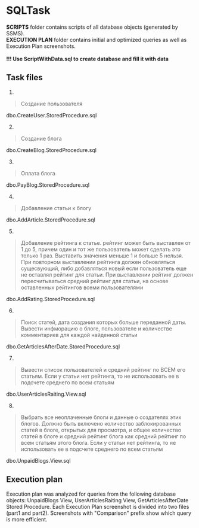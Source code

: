 # SQLTask
**SCRIPTS** folder contains scripts of all database objects (generated by SSMS). <br/>
**EXECUTION PLAN** folder contains initial and optimized queries as well as Execution Plan screenshots. <br/><br/>
**!!! Use ScriptWithData.sql to create database and fill it with data**
## Task files

1.
>Создание пользователя


dbo.CreateUser.StoredProcedure.sql

2.

>Создание блога


dbo.CreateBlog.StoredProcedure.sql

3.

>Оплата блога


dbo.PayBlog.StoredProcedure.sql

4.

>Добавление статьи к блогу


dbo.AddArticle.StoredProcedure.sql

5.

>Добавление рейтинга к статье. рейтинг может быть выставлен от 1 до 5, причем один и тот же пользователь может сделать это только 1 раз. Выставить значения меньше 1 и больше 5 нельзя. При повторном выставлении рейтинга должен обновляться сущесвующий, либо добавляться новый если пользователь еще не оставлял рейтинг для статьи. При выставлении рейтинг должен пересчитываться средний рейтинг для статьи, на основе оставленных рейтингов всеми пользователями


dbo.AddRating.StoredProcedure.sql

6.

>Поиск статей, дата создания которых больше переданной даты. Вывести инфморацию о блоге, пользователе и количестве комментариев для каждой найденной статьи


dbo.GetArticlesAfterDate.StoredProcedure.sql

7.

>Вывести список пользователей и средний рейтинг по ВСЕМ его статьям. Если у статьи нет рейтинга, то не использовать ее в подсчете среднего по всем статьям


dbo.UserArticlesRaiting.View.sql

8.

>Выбрать все неоплаченные блоги и данные о создателях этих блогов. Должно быть включено количество заблокированных статей в блоге, открытых для просмотра, и общее количество статей в блоге и средний рейтинг блога как средний рейтинг по всем статьям этого блога. Если у статьи нет рейтинга, то не использовать ее в подсчете среднего по всем статьям


dbo.UnpaidBlogs.View.sql

## Execution plan <br/>

Execution plan was analyzed for queries from the following database objects: UnpaidBlogs View, UserArticlesRaiting View, GetArticlesAfterDate Stored Procedure. Each Execution Plan screenshot is divided into two files (part1 and part2). Screenshots with "Comparison" prefix show which query is more efficient.
